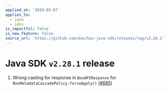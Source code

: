 ```yaml
---
applied_at: '2019-03-07'
applies_to:
  - java
  - sdks
is_impactful: false
is_new_feature: false
source_url: 'https://github.com/box/box-java-sdk/releases/tag/v2.28.1'
---
```

# Java SDK `v2.28.1` release

1. Wrong casting for response in `BoxAPIResponse` for `BoxMetadataCascadePolicy.forceApply()` ([#685](https://github.com/box/box-java-sdk/pull/685))
